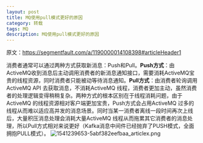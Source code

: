 ```yaml
---
layout: post
title: MQ使用pull模式更好的原因
category: 转载
tags: MQ
description: MQ使用pull模式更好的原因
---
```


原文：https://segmentfault.com/a/1190000014108398#articleHeader1

消费者通常可以通过两种方式获取新消息：Push和Pull。**Push方式**：由ActiveMQ收到消息后主动调用消费者的新消息通知接口，需要消耗ActiveMQ宝贵的线程资源，同时消费者只能被动等待消息通知。**Pull方式**：由消费者轮询调用 ActiveMQ API 去获取消息，不消耗ActiveMQ 线程，消费者更加主动，虽然消费者的处理逻辑变得稍稍复杂。两种方式的根本区别在于线程消耗问题，由于ActiveMQ 的线程资源相对客户端更加宝贵，Push方式会占用ActiveMQ 过多的线程从而难以适应高并发的消息场景。同时当某一消费者离线一段时间再次上线后，大量积压消息处理会消耗大量ActiveMQ 线程从而拖累其它消费者的消息处理，所以Pull方式相对来说更好（Kafka消息中间件已经抛弃了PUSH模式，全面拥抱PULL模式）。
![1541239653-5abf382eefbaa_articlex.png](https://upload-images.jianshu.io/upload_images/10649427-76d8fd5a5bb232ad.png?imageMogr2/auto-orient/strip%7CimageView2/2/w/1240)

